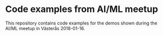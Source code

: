 # Code examples from AI/ML meetup
This repository contains code examples for the demos shown during the AI/ML meetup in Västerås 2018-01-16.
